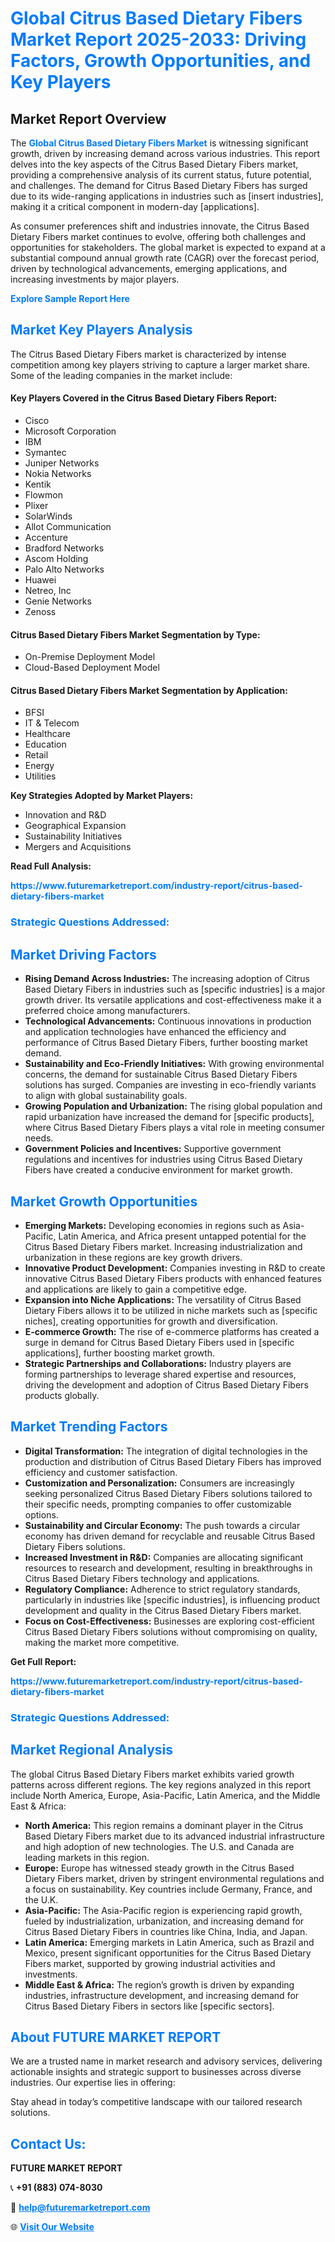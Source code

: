 <h1 style="color: #007BFF;">Global Citrus Based Dietary Fibers Market Report 2025-2033: Driving Factors, Growth Opportunities, and Key Players</h1>

<section id="overview">
<h2>Market Report Overview</h2>
<p>The <a href="https://www.futuremarketreport.com/industry-report/citrus-based-dietary-fibers-market" style="color: #007BFF; text-decoration: none;"><strong>Global Citrus Based Dietary Fibers Market</strong></a> is witnessing significant growth, driven by increasing demand across various industries. This report delves into the key aspects of the Citrus Based Dietary Fibers market, providing a comprehensive analysis of its current status, future potential, and challenges. The demand for Citrus Based Dietary Fibers has surged due to its wide-ranging applications in industries such as [insert industries], making it a critical component in modern-day [applications].</p>
<p>As consumer preferences shift and industries innovate, the Citrus Based Dietary Fibers market continues to evolve, offering both challenges and opportunities for stakeholders. The global market is expected to expand at a substantial compound annual growth rate (CAGR) over the forecast period, driven by technological advancements, emerging applications, and increasing investments by major players.</p>
</section>

<section id="overview">
<p><a href="https://www.futuremarketreport.com/request-sample/reportId=33120" style="color: #007BFF; text-decoration: none;"><strong>Explore Sample Report Here</strong></a></p>
</section>

<section id="key-players">
<h2 style="color: #007BFF;">Market Key Players Analysis</h2>
<p>The Citrus Based Dietary Fibers market is characterized by intense competition among key players striving to capture a larger market share. Some of the leading companies in the market include:</p>
<h4>Key Players Covered in the Citrus Based Dietary Fibers Report:</h4>
<ul><li>Cisco</li><li>Microsoft Corporation</li><li>IBM</li><li>Symantec</li><li>Juniper Networks</li><li>Nokia Networks</li><li>Kentik</li><li>Flowmon</li><li>Plixer</li><li>SolarWinds</li><li>Allot Communication</li><li>Accenture</li><li>Bradford Networks</li><li>Ascom Holding</li><li>Palo Alto Networks</li><li>Huawei</li><li>Netreo, Inc</li><li>Genie Networks</li><li>Zenoss</li></ul>
<h4>Citrus Based Dietary Fibers Market Segmentation by Type:</h4>
<ul><li>On-Premise Deployment Model</li><li>Cloud-Based Deployment Model</li></ul>

<h4>Citrus Based Dietary Fibers Market Segmentation by Application:</h4>
<ul><li>BFSI</li><li>IT &amp; Telecom</li><li>Healthcare</li><li>Education</li><li>Retail</li><li>Energy</li><li>Utilities</li></ul>
<p><strong>Key Strategies Adopted by Market Players:</strong></p>
<ul>
<li>Innovation and R&D</li>
<li>Geographical Expansion</li>
<li>Sustainability Initiatives</li>
<li>Mergers and Acquisitions</li>
</ul>
</section>

<section>
<p><strong>Read Full Analysis: </strong></p><a href="https://www.futuremarketreport.com/industry-report/citrus-based-dietary-fibers-market" style="color: #007BFF; text-decoration: none;"><strong>https://www.futuremarketreport.com/industry-report/citrus-based-dietary-fibers-market</strong></a>
<h3 style="color: #007BFF;">Strategic Questions Addressed:</h3>
</section>

<section id="driving-factors">
<h2 style="color: #007BFF;">Market Driving Factors</h2>
<ul>
<li><strong>Rising Demand Across Industries:</strong> The increasing adoption of Citrus Based Dietary Fibers in industries such as [specific industries] is a major growth driver. Its versatile applications and cost-effectiveness make it a preferred choice among manufacturers.</li>
<li><strong>Technological Advancements:</strong> Continuous innovations in production and application technologies have enhanced the efficiency and performance of Citrus Based Dietary Fibers, further boosting market demand.</li>
<li><strong>Sustainability and Eco-Friendly Initiatives:</strong> With growing environmental concerns, the demand for sustainable Citrus Based Dietary Fibers solutions has surged. Companies are investing in eco-friendly variants to align with global sustainability goals.</li>
<li><strong>Growing Population and Urbanization:</strong> The rising global population and rapid urbanization have increased the demand for [specific products], where Citrus Based Dietary Fibers plays a vital role in meeting consumer needs.</li>
<li><strong>Government Policies and Incentives:</strong> Supportive government regulations and incentives for industries using Citrus Based Dietary Fibers have created a conducive environment for market growth.</li>
</ul>
</section>

<section id="growth-opportunities">
<h2 style="color: #007BFF;">Market Growth Opportunities</h2>
<ul>
<li><strong>Emerging Markets:</strong> Developing economies in regions such as Asia-Pacific, Latin America, and Africa present untapped potential for the Citrus Based Dietary Fibers market. Increasing industrialization and urbanization in these regions are key growth drivers.</li>
<li><strong>Innovative Product Development:</strong> Companies investing in R&D to create innovative Citrus Based Dietary Fibers products with enhanced features and applications are likely to gain a competitive edge.</li>
<li><strong>Expansion into Niche Applications:</strong> The versatility of Citrus Based Dietary Fibers allows it to be utilized in niche markets such as [specific niches], creating opportunities for growth and diversification.</li>
<li><strong>E-commerce Growth:</strong> The rise of e-commerce platforms has created a surge in demand for Citrus Based Dietary Fibers used in [specific applications], further boosting market growth.</li>
<li><strong>Strategic Partnerships and Collaborations:</strong> Industry players are forming partnerships to leverage shared expertise and resources, driving the development and adoption of Citrus Based Dietary Fibers products globally.</li>
</ul>
</section>

<section id="trending-factors">
<h2 style="color: #007BFF;">Market Trending Factors</h2>
<ul>
<li><strong>Digital Transformation:</strong> The integration of digital technologies in the production and distribution of Citrus Based Dietary Fibers has improved efficiency and customer satisfaction.</li>
<li><strong>Customization and Personalization:</strong> Consumers are increasingly seeking personalized Citrus Based Dietary Fibers solutions tailored to their specific needs, prompting companies to offer customizable options.</li>
<li><strong>Sustainability and Circular Economy:</strong> The push towards a circular economy has driven demand for recyclable and reusable Citrus Based Dietary Fibers solutions.</li>
<li><strong>Increased Investment in R&D:</strong> Companies are allocating significant resources to research and development, resulting in breakthroughs in Citrus Based Dietary Fibers technology and applications.</li>
<li><strong>Regulatory Compliance:</strong> Adherence to strict regulatory standards, particularly in industries like [specific industries], is influencing product development and quality in the Citrus Based Dietary Fibers market.</li>
<li><strong>Focus on Cost-Effectiveness:</strong> Businesses are exploring cost-efficient Citrus Based Dietary Fibers solutions without compromising on quality, making the market more competitive.</li>
</ul>
</section>

<section>
<p><strong>Get Full Report: </strong></p><a href="https://www.futuremarketreport.com/industry-report/citrus-based-dietary-fibers-market" style="color: #007BFF; text-decoration: none;"><strong>https://www.futuremarketreport.com/industry-report/citrus-based-dietary-fibers-market</strong></a>
<h3 style="color: #007BFF;">Strategic Questions Addressed:</h3>
</section>


<section id="regional-analysis">
<h2 style="color: #007BFF;">Market Regional Analysis</h2>
<p>The global Citrus Based Dietary Fibers market exhibits varied growth patterns across different regions. The key regions analyzed in this report include North America, Europe, Asia-Pacific, Latin America, and the Middle East & Africa:</p>
<ul>
<li><strong>North America:</strong> This region remains a dominant player in the Citrus Based Dietary Fibers market due to its advanced industrial infrastructure and high adoption of new technologies. The U.S. and Canada are leading markets in this region.</li>
<li><strong>Europe:</strong> Europe has witnessed steady growth in the Citrus Based Dietary Fibers market, driven by stringent environmental regulations and a focus on sustainability. Key countries include Germany, France, and the U.K.</li>
<li><strong>Asia-Pacific:</strong> The Asia-Pacific region is experiencing rapid growth, fueled by industrialization, urbanization, and increasing demand for Citrus Based Dietary Fibers in countries like China, India, and Japan.</li>
<li><strong>Latin America:</strong> Emerging markets in Latin America, such as Brazil and Mexico, present significant opportunities for the Citrus Based Dietary Fibers market, supported by growing industrial activities and investments.</li>
<li><strong>Middle East & Africa:</strong> The region’s growth is driven by expanding industries, infrastructure development, and increasing demand for Citrus Based Dietary Fibers in sectors like [specific sectors].</li>
</ul>
</section>

<footer>
<h2 style="color: #007BFF;">About FUTURE MARKET REPORT</h2>
<p>We are a trusted name in market research and advisory services, delivering actionable insights and strategic support to businesses across diverse industries. Our expertise lies in offering:</p>

<p>Stay ahead in today’s competitive landscape with our tailored research solutions.</p>

<h2 style="color: #007BFF;">Contact Us:</h2>
<p><strong>FUTURE MARKET REPORT</strong></p>
<p>📞 <strong>+91 (883) 074-8030</strong></p>
<p>📧 <strong><a href="mailto:help@futuremarketreport.com" style="color: #007BFF;">help@futuremarketreport.com</a></strong></p>
<p>🌐 <strong><a href="https://www.futuremarketreport.com/" style="color: #007BFF;">Visit Our Website</a></strong></p>
</footer>